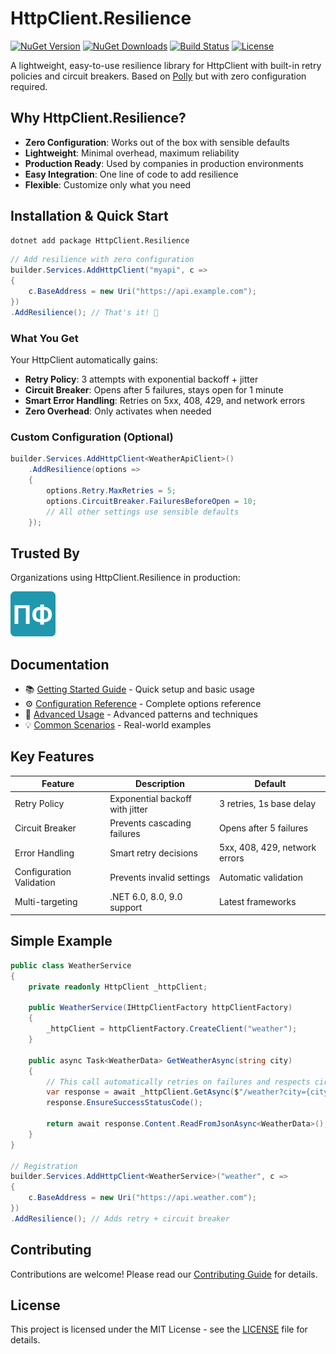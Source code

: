 # HttpClient.Resilience

[![NuGet Version](https://img.shields.io/nuget/v/HttpClient.Resilience)](https://www.nuget.org/packages/HttpClient.Resilience/)
[![NuGet Downloads](https://img.shields.io/nuget/dt/HttpClient.Resilience)](https://www.nuget.org/packages/HttpClient.Resilience/)
[![Build Status](https://github.com/akrisanov/HttpClient.Resilience/workflows/CI/badge.svg)](https://github.com/akrisanov/HttpClient.Resilience/actions)
[![License](https://img.shields.io/github/license/akrisanov/HttpClient.Resilience)](LICENSE)

A lightweight, easy-to-use resilience library for HttpClient with built-in retry policies and circuit breakers.
Based on [Polly](https://github.com/App-vNext/Polly) but with zero configuration required.

## Why HttpClient.Resilience?

- **Zero Configuration**: Works out of the box with sensible defaults
- **Lightweight**: Minimal overhead, maximum reliability
- **Production Ready**: Used by companies in production environments
- **Easy Integration**: One line of code to add resilience
- **Flexible**: Customize only what you need

## Installation & Quick Start

```bash
dotnet add package HttpClient.Resilience
```

```csharp
// Add resilience with zero configuration
builder.Services.AddHttpClient("myapi", c =>
{
    c.BaseAddress = new Uri("https://api.example.com");
})
.AddResilience(); // That's it! 🎉
```

### What You Get

Your HttpClient automatically gains:

- **Retry Policy**: 3 attempts with exponential backoff + jitter
- **Circuit Breaker**: Opens after 5 failures, stays open for 1 minute
- **Smart Error Handling**: Retries on 5xx, 408, 429, and network errors
- **Zero Overhead**: Only activates when needed

### Custom Configuration (Optional)

```csharp
builder.Services.AddHttpClient<WeatherApiClient>()
    .AddResilience(options =>
    {
        options.Retry.MaxRetries = 5;
        options.CircuitBreaker.FailuresBeforeOpen = 10;
        // All other settings use sensible defaults
    });
```

## Trusted By

Organizations using HttpClient.Resilience in production:

[![PlanFact](docs/assets/logos/planfact.png)](https://planfact.io)

## Documentation

- 📚 [Getting Started Guide](docs/getting-started.md) - Quick setup and basic usage
- ⚙️ [Configuration Reference](docs/configuration.md) - Complete options reference
- 🚀 [Advanced Usage](docs/advanced-usage.md) - Advanced patterns and techniques
- 💡 [Common Scenarios](docs/examples/common-scenarios.md) - Real-world examples

## Key Features

| Feature                  | Description                     | Default                       |
|--------------------------|---------------------------------|-------------------------------|
| Retry Policy             | Exponential backoff with jitter | 3 retries, 1s base delay      |
| Circuit Breaker          | Prevents cascading failures     | Opens after 5 failures        |
| Error Handling           | Smart retry decisions           | 5xx, 408, 429, network errors |
| Configuration Validation | Prevents invalid settings       | Automatic validation          |
| Multi-targeting          | .NET 6.0, 8.0, 9.0 support      | Latest frameworks             |

## Simple Example

```csharp
public class WeatherService
{
    private readonly HttpClient _httpClient;

    public WeatherService(IHttpClientFactory httpClientFactory)
    {
        _httpClient = httpClientFactory.CreateClient("weather");
    }

    public async Task<WeatherData> GetWeatherAsync(string city)
    {
        // This call automatically retries on failures and respects circuit breaker
        var response = await _httpClient.GetAsync($"/weather?city={city}");
        response.EnsureSuccessStatusCode();

        return await response.Content.ReadFromJsonAsync<WeatherData>();
    }
}

// Registration
builder.Services.AddHttpClient<WeatherService>("weather", c =>
{
    c.BaseAddress = new Uri("https://api.weather.com");
})
.AddResilience(); // Adds retry + circuit breaker
```

## Contributing

Contributions are welcome! Please read our [Contributing Guide](CONTRIBUTING.md) for details.

## License

This project is licensed under the MIT License - see the [LICENSE](LICENSE) file for details.
